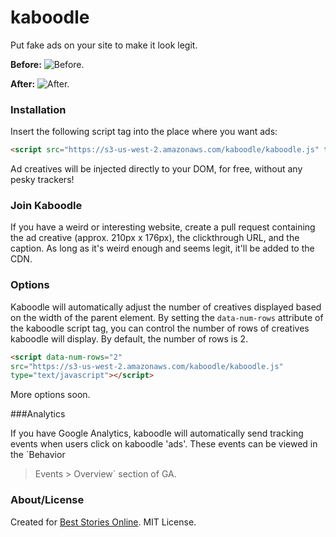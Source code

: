 # kaboodle
Put fake ads on your site to make it look legit.

__Before:__
![Before.](https://github.com/ptsteadman/kaboodle/blob/master/before.png?raw=true)

__After:__
![After.](https://github.com/ptsteadman/kaboodle/blob/master/after.png?raw=true)

### Installation
Insert the following script tag into the place where you want ads:

```html
<script src="https://s3-us-west-2.amazonaws.com/kaboodle/kaboodle.js" type="text/javascript"></script>
```

Ad creatives will be injected directly to your DOM, for free, without any pesky trackers!

### Join Kaboodle

If you have a weird or interesting website, create a pull request containing the
ad creative (approx. 210px x 176px), the clickthrough URL, and the caption.  As
long as it's weird enough and seems legit, it'll be added to the CDN.

### Options

Kaboodle will automatically adjust the number of creatives displayed based on
the width of the parent element.  By setting the `data-num-rows` attribute of
the kaboodle script tag, you can control the number of rows of creatives
kaboodle will display.  By default, the number of rows is 2.

```html 
<script data-num-rows="2"
src="https://s3-us-west-2.amazonaws.com/kaboodle/kaboodle.js"
type="text/javascript"></script> 
```

More options soon.

###Analytics

If you have Google Analytics, kaboodle will automatically send tracking events
when users click on kaboodle 'ads'.  These events can be viewed in the `Behavior
> Events > Overview` section of GA.

### About/License
Created for [Best Stories Online](http://beststoriesonline.com).  MIT License.
